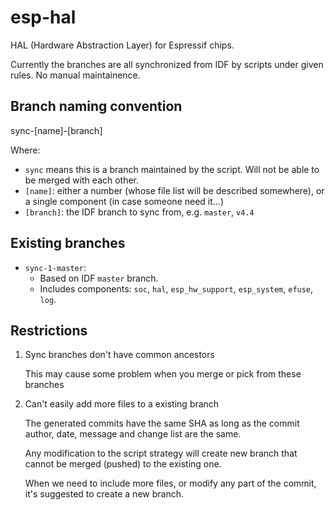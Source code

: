 # esp-hal

HAL (Hardware Abstraction Layer) for Espressif chips.

Currently the branches are all synchronized from IDF by scripts under given rules. No manual maintainence.

## Branch naming convention

sync-[name]-[branch]

Where:

- `sync` means this is a branch maintained by the script. Will not be able to be merged with each other.
- `[name]`: either a number (whose file list will be described somewhere), or a single component (in case someone need it...)
- `[branch]`: the IDF branch to sync from, e.g. `master`, `v4.4`

## Existing branches

- `sync-1-master`:
    - Based on IDF `master` branch.
    - Includes components: `soc`, `hal`, `esp_hw_support`, `esp_system`, `efuse`, `log`.

## Restrictions

1. Sync branches don't have common ancestors

   This may cause some problem when you merge or pick from these branches

2. Can't easily add more files to a existing branch

   The generated commits have the same SHA as long as the commit author, date, message and change list are the same.

   Any modification to the script strategy will create new branch that cannot be merged (pushed) to the existing one.

   When we need to include more files, or modify any part of the commit, it's suggested to create a new branch.
